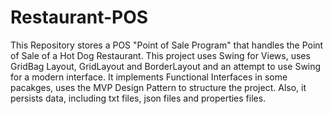# Restaurant-POS
This Repository stores a POS "Point of Sale Program" that handles the Point of Sale of a Hot Dog Restaurant. This project uses Swing for Views, uses GridBag Layout, GridLayout and BorderLayout and an attempt to use Swing for a modern interface. It implements Functional Interfaces in some pacakges, uses the MVP Design Pattern to structure the project. Also, it persists data, including txt files, json files and properties files.
